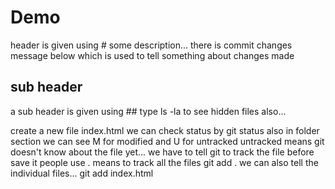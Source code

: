 # Demo
header is given using #
some description...
there is commit changes message below which is used to tell something about changes made

## sub header
a sub header is given using ##
type ls -la to see hidden files also...

create a new file index.html
we can check status by         git status
also in folder section we can see M for modified and U  for untracked 
untracked means git doesn't know about the file yet...
we have to tell git to track the file before save it
people use .     means to track all the files  git add .
we can also tell the individual files... git add index.html